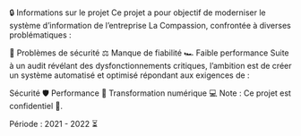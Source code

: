 🔒 Informations sur le projet
Ce projet a pour objectif de moderniser le système d’information de l’entreprise La Compassion, confrontée à diverses problématiques :

🔐 Problèmes de sécurité
⚖️ Manque de fiabilité
🏎️ Faible performance
Suite à un audit révélant des dysfonctionnements critiques, l’ambition est de créer un système automatisé et optimisé répondant aux exigences de :

Sécurité 🛡️
Performance 🚀
Transformation numérique 💻
Note : Ce projet est confidentiel 🤫.

Période : 2021 - 2022 ⏳
